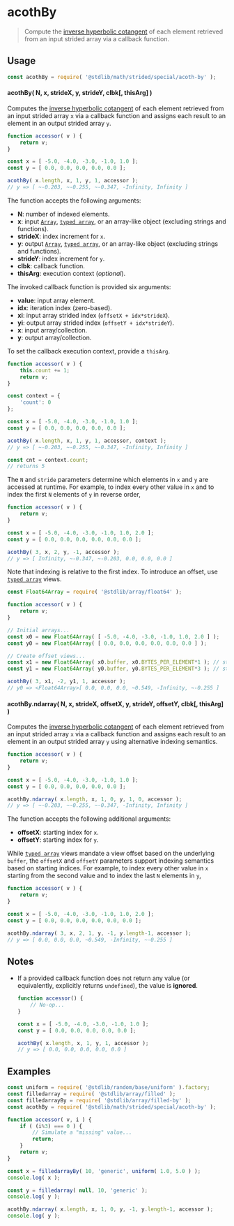 <!--

@license Apache-2.0

Copyright (c) 2021 The Stdlib Authors.

Licensed under the Apache License, Version 2.0 (the "License");
you may not use this file except in compliance with the License.
You may obtain a copy of the License at

   http://www.apache.org/licenses/LICENSE-2.0

Unless required by applicable law or agreed to in writing, software
distributed under the License is distributed on an "AS IS" BASIS,
WITHOUT WARRANTIES OR CONDITIONS OF ANY KIND, either express or implied.
See the License for the specific language governing permissions and
limitations under the License.

-->

<!-- lint disable maximum-heading-length -->

# acothBy

> Compute the [inverse hyperbolic cotangent][@stdlib/math/base/special/acoth] of each element retrieved from an input strided array via a callback function.

<section class="intro">

</section>

<!-- /.intro -->

<section class="usage">

## Usage

```javascript
const acothBy = require( '@stdlib/math/strided/special/acoth-by' );
```

#### acothBy( N, x, strideX, y, strideY, clbk\[, thisArg] )

Computes the [inverse hyperbolic cotangent][@stdlib/math/base/special/acoth] of each element retrieved from an input strided array `x` via a callback function and assigns each result to an element in an output strided array `y`.

```javascript
function accessor( v ) {
    return v;
}

const x = [ -5.0, -4.0, -3.0, -1.0, 1.0 ];
const y = [ 0.0, 0.0, 0.0, 0.0, 0.0 ];

acothBy( x.length, x, 1, y, 1, accessor );
// y => [ ~-0.203, ~-0.255, ~-0.347, -Infinity, Infinity ]
```

The function accepts the following arguments:

-   **N**: number of indexed elements.
-   **x**: input [`Array`][mdn-array], [`typed array`][mdn-typed-array], or an array-like object (excluding strings and functions).
-   **strideX**: index increment for `x`.
-   **y**: output [`Array`][mdn-array], [`typed array`][mdn-typed-array], or an array-like object (excluding strings and functions).
-   **strideY**: index increment for `y`.
-   **clbk**: callback function.
-   **thisArg**: execution context (_optional_).

The invoked callback function is provided six arguments:

-   **value**: input array element.
-   **idx**: iteration index (zero-based).
-   **xi**: input array strided index (`offsetX + idx*strideX`).
-   **yi**: output array strided index (`offsetY + idx*strideY`).
-   **x**: input array/collection.
-   **y**: output array/collection.

To set the callback execution context, provide a `thisArg`.

```javascript
function accessor( v ) {
    this.count += 1;
    return v;
}

const context = {
    'count': 0
};

const x = [ -5.0, -4.0, -3.0, -1.0, 1.0 ];
const y = [ 0.0, 0.0, 0.0, 0.0, 0.0 ];

acothBy( x.length, x, 1, y, 1, accessor, context );
// y => [ ~-0.203, ~-0.255, ~-0.347, -Infinity, Infinity ]

const cnt = context.count;
// returns 5
```

The `N` and `stride` parameters determine which elements in `x` and `y` are accessed at runtime. For example, to index every other value in `x` and to index the first `N` elements of `y` in reverse order,

```javascript
function accessor( v ) {
    return v;
}

const x = [ -5.0, -4.0, -3.0, -1.0, 1.0, 2.0 ];
const y = [ 0.0, 0.0, 0.0, 0.0, 0.0, 0.0 ];

acothBy( 3, x, 2, y, -1, accessor );
// y => [ Infinity, ~-0.347, ~-0.203, 0.0, 0.0, 0.0 ]
```

Note that indexing is relative to the first index. To introduce an offset, use [`typed array`][mdn-typed-array] views.

```javascript
const Float64Array = require( '@stdlib/array/float64' );

function accessor( v ) {
    return v;
}

// Initial arrays...
const x0 = new Float64Array( [ -5.0, -4.0, -3.0, -1.0, 1.0, 2.0 ] );
const y0 = new Float64Array( [ 0.0, 0.0, 0.0, 0.0, 0.0, 0.0 ] );

// Create offset views...
const x1 = new Float64Array( x0.buffer, x0.BYTES_PER_ELEMENT*1 ); // start at 2nd element
const y1 = new Float64Array( y0.buffer, y0.BYTES_PER_ELEMENT*3 ); // start at 4th element

acothBy( 3, x1, -2, y1, 1, accessor );
// y0 => <Float64Array>[ 0.0, 0.0, 0.0, ~0.549, -Infinity, ~-0.255 ]
```

#### acothBy.ndarray( N, x, strideX, offsetX, y, strideY, offsetY, clbk\[, thisArg] )

Computes the [inverse hyperbolic cotangent][@stdlib/math/base/special/acoth] of each element retrieved from an input strided array `x` via a callback function and assigns each result to an element in an output strided array `y` using alternative indexing semantics.

```javascript
function accessor( v ) {
    return v;
}

const x = [ -5.0, -4.0, -3.0, -1.0, 1.0 ];
const y = [ 0.0, 0.0, 0.0, 0.0, 0.0 ];

acothBy.ndarray( x.length, x, 1, 0, y, 1, 0, accessor );
// y => [ ~-0.203, ~-0.255, ~-0.347, -Infinity, Infinity ]
```

The function accepts the following additional arguments:

-   **offsetX**: starting index for `x`.
-   **offsetY**: starting index for `y`.

While [`typed array`][mdn-typed-array] views mandate a view offset based on the underlying `buffer`, the `offsetX` and `offsetY` parameters support indexing semantics based on starting indices. For example, to index every other value in `x` starting from the second value and to index the last `N` elements in `y`,

```javascript
function accessor( v ) {
    return v;
}

const x = [ -5.0, -4.0, -3.0, -1.0, 1.0, 2.0 ];
const y = [ 0.0, 0.0, 0.0, 0.0, 0.0, 0.0 ];

acothBy.ndarray( 3, x, 2, 1, y, -1, y.length-1, accessor );
// y => [ 0.0, 0.0, 0.0, ~0.549, -Infinity, ~-0.255 ]
```

</section>

<!-- /.usage -->

<section class="notes">

## Notes

-   If a provided callback function does not return any value (or equivalently, explicitly returns `undefined`), the value is **ignored**.

    ```javascript
    function accessor() {
        // No-op...
    }

    const x = [ -5.0, -4.0, -3.0, -1.0, 1.0 ];
    const y = [ 0.0, 0.0, 0.0, 0.0, 0.0 ];

    acothBy( x.length, x, 1, y, 1, accessor );
    // y => [ 0.0, 0.0, 0.0, 0.0, 0.0 ]
    ```

</section>

<!-- /.notes -->

<section class="examples">

## Examples

<!-- eslint no-undef: "error" -->

```javascript
const uniform = require( '@stdlib/random/base/uniform' ).factory;
const filledarray = require( '@stdlib/array/filled' );
const filledarrayBy = require( '@stdlib/array/filled-by' );
const acothBy = require( '@stdlib/math/strided/special/acoth-by' );

function accessor( v, i ) {
    if ( (i%3) === 0 ) {
        // Simulate a "missing" value...
        return;
    }
    return v;
}

const x = filledarrayBy( 10, 'generic', uniform( 1.0, 5.0 ) );
console.log( x );

const y = filledarray( null, 10, 'generic' );
console.log( y );

acothBy.ndarray( x.length, x, 1, 0, y, -1, y.length-1, accessor );
console.log( y );
```

</section>

<!-- /.examples -->

<!-- Section for related `stdlib` packages. Do not manually edit this section, as it is automatically populated. -->

<section class="related">

</section>

<!-- /.related -->

<!-- Section for all links. Make sure to keep an empty line after the `section` element and another before the `/section` close. -->

<section class="links">

[mdn-array]: https://developer.mozilla.org/en-US/docs/Web/JavaScript/Reference/Global_Objects/Array

[mdn-typed-array]: https://developer.mozilla.org/en-US/docs/Web/JavaScript/Reference/Global_Objects/TypedArray

[@stdlib/math/base/special/acoth]: https://github.com/stdlib-js/stdlib/tree/develop/lib/node_modules/%40stdlib/math/base/special/acoth

</section>

<!-- /.links -->
